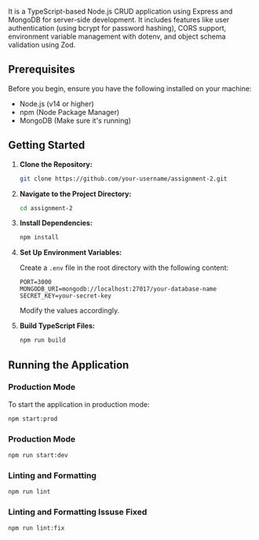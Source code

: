
It is a TypeScript-based Node.js CRUD application using Express and MongoDB for server-side development. It includes features like user authentication (using bcrypt for password hashing), CORS support, environment variable management with dotenv, and object schema validation using Zod.

## Prerequisites

Before you begin, ensure you have the following installed on your machine:

- Node.js (v14 or higher)
- npm (Node Package Manager)
- MongoDB (Make sure it's running)

## Getting Started

1. **Clone the Repository:**

   ```bash
   git clone https://github.com/your-username/assignment-2.git
   ```

2. **Navigate to the Project Directory:**

   ```bash
   cd assignment-2
   ```

3. **Install Dependencies:**

   ```bash
   npm install
   ```

4. **Set Up Environment Variables:**

   Create a `.env` file in the root directory with the following content:

   ```env
   PORT=3000
   MONGODB_URI=mongodb://localhost:27017/your-database-name
   SECRET_KEY=your-secret-key
   ```

   Modify the values accordingly.

5. **Build TypeScript Files:**

   ```bash
   npm run build
   ```

## Running the Application

### Production Mode

To start the application in production mode:

```bash
npm start:prod
```

### Production Mode

```bash
npm run start:dev

```

### Linting and Formatting

```bash
npm run lint

```

### Linting and Formatting Issuse Fixed

```bash
npm run lint:fix

```
